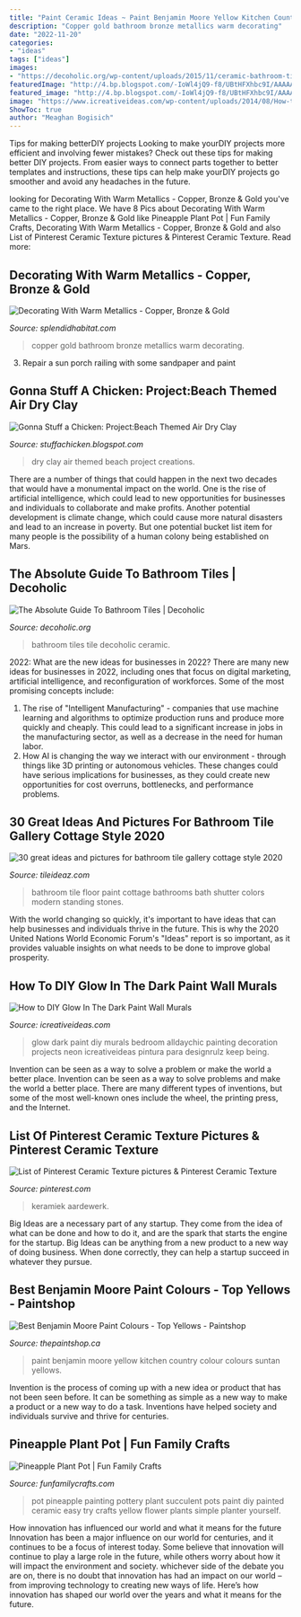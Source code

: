 ```yaml
---
title: "Paint Ceramic Ideas ~ Paint Benjamin Moore Yellow Kitchen Country Colour Colours Suntan Yellows"
description: "Copper gold bathroom bronze metallics warm decorating"
date: "2022-11-20"
categories:
- "ideas"
tags: ["ideas"]
images:
- "https://decoholic.org/wp-content/uploads/2015/11/ceramic-bathroom-tile.jpg"
featuredImage: "http://4.bp.blogspot.com/-IoWl4jQ9-f8/UBtHFXhbc9I/AAAAAAAAH10/ouF_aIcNM2k/s1600/bclay2.jpg"
featured_image: "http://4.bp.blogspot.com/-IoWl4jQ9-f8/UBtHFXhbc9I/AAAAAAAAH10/ouF_aIcNM2k/s1600/bclay2.jpg"
image: "https://www.icreativeideas.com/wp-content/uploads/2014/08/How-to-DIY-Glow-In-The-Dark-Paint-Wall-Murals-3.jpg"
ShowToc: true
author: "Meaghan Bogisich"
---
```



Tips for making betterDIY projects
Looking to make yourDIY projects more efficient and involving fewer mistakes? Check out these tips for making better DIY projects. From easier ways to connect parts together to better templates and instructions, these tips can help make yourDIY projects go smoother and avoid any headaches in the future.

	

		
looking for Decorating With Warm Metallics - Copper, Bronze &amp; Gold you've came to the right place. We have 8 Pics about Decorating With Warm Metallics - Copper, Bronze &amp; Gold like Pineapple Plant Pot | Fun Family Crafts, Decorating With Warm Metallics - Copper, Bronze &amp; Gold and also List of Pinterest Ceramic Texture pictures &amp; Pinterest Ceramic Texture. Read more:
		
    
## Decorating With Warm Metallics - Copper, Bronze &amp; Gold

<img loading=lazy src="http://www.splendidhabitat.com/wp-content/uploads/2015/01/Copper-tub-in-blue-bathroom-510x565.jpg" onerror="this.onerror=null;this.src='https://tse4.mm.bing.net/th?id=OIP.r6Y97cGv0EAxImOcSoJaiQHaIN&amp;pid=15.1';" alt="Decorating With Warm Metallics - Copper, Bronze &amp; Gold">

_Source: splendidhabitat.com_

>copper gold bathroom bronze metallics warm decorating. 

	

3. Repair a sun porch railing with some sandpaper and paint

    
## Gonna Stuff A Chicken: Project:Beach Themed Air Dry Clay

<img loading=lazy src="http://4.bp.blogspot.com/-IoWl4jQ9-f8/UBtHFXhbc9I/AAAAAAAAH10/ouF_aIcNM2k/s1600/bclay2.jpg" onerror="this.onerror=null;this.src='https://tse3.mm.bing.net/th?id=OIP.QnBN8cUC78anC420URhwSAHaLG&amp;pid=15.1';" alt="Gonna Stuff a Chicken: Project:Beach Themed Air Dry Clay">

_Source: stuffachicken.blogspot.com_

>dry clay air themed beach project creations. 

	

There are a number of things that could happen in the next two decades that would have a monumental impact on the world. One is the rise of artificial intelligence, which could lead to new opportunities for businesses and individuals to collaborate and make profits. Another potential development is climate change, which could cause more natural disasters and lead to an increase in poverty. But one potential bucket list item for many people is the possibility of a human colony being established on Mars.

    
## The Absolute Guide To Bathroom Tiles | Decoholic

<img loading=lazy src="https://decoholic.org/wp-content/uploads/2015/11/ceramic-bathroom-tile.jpg" onerror="this.onerror=null;this.src='https://tse4.mm.bing.net/th?id=OIP.b6fC5uKnh20wtlSdfgYfrgHaJ3&amp;pid=15.1';" alt="The Absolute Guide To Bathroom Tiles | Decoholic">

_Source: decoholic.org_

>bathroom tiles tile decoholic ceramic. 

	

2022: What are the new ideas for businesses in 2022?
There are many new ideas for businesses in 2022, including ones that focus on digital marketing, artificial intelligence, and reconfiguration of workforces. Some of the most promising concepts include: 
1. The rise of "Intelligent Manufacturing" - companies that use machine learning and algorithms to optimize production runs and produce more quickly and cheaply. This could lead to a significant increase in jobs in the manufacturing sector, as well as a decrease in the need for human labor. 
2. How AI is changing the way we interact with our environment - through things like 3D printing or autonomous vehicles. These changes could have serious implications for businesses, as they could create new opportunities for cost overruns, bottlenecks, and performance problems. 

    
## 30 Great Ideas And Pictures For Bathroom Tile Gallery Cottage Style 2020

<img loading=lazy src="https://www.tileideaz.com/wp-content/uploads/2015/12/white-bathroom-paint-colors-ideas-for-cottage-style-bathroom-with-free-standing-bath-and-concret-floor-and-white-shutter.jpg" onerror="this.onerror=null;this.src='https://tse3.mm.bing.net/th?id=OIP.lgHlgdBa_QgSCWy3Ne71cAHaJ0&amp;pid=15.1';" alt="30 great ideas and pictures for bathroom tile gallery cottage style 2020">

_Source: tileideaz.com_

>bathroom tile floor paint cottage bathrooms bath shutter colors modern standing stones. 

	

With the world changing so quickly, it's important to have ideas that can help businesses and individuals thrive in the future. This is why the 2020 United Nations World Economic Forum's "Ideas" report is so important, as it provides valuable insights on what needs to be done to improve global prosperity.

    
## How To DIY Glow In The Dark Paint Wall Murals

<img loading=lazy src="https://www.icreativeideas.com/wp-content/uploads/2014/08/How-to-DIY-Glow-In-The-Dark-Paint-Wall-Murals-3.jpg" onerror="this.onerror=null;this.src='https://tse3.mm.bing.net/th?id=OIP.X6OVRxcvUS_oiGgJd98qmAHaLI&amp;pid=15.1';" alt="How to DIY Glow In The Dark Paint Wall Murals">

_Source: icreativeideas.com_

>glow dark paint diy murals bedroom alldaychic painting decoration projects neon icreativeideas pintura para designrulz keep being. 

	

Invention can be seen as a way to solve a problem or make the world a better place.
Invention can be seen as a way to solve problems and make the world a better place. There are many different types of inventions, but some of the most well-known ones include the wheel, the printing press, and the Internet.

    
## List Of Pinterest Ceramic Texture Pictures &amp; Pinterest Ceramic Texture

<img loading=lazy src="https://i.pinimg.com/736x/6e/7c/3a/6e7c3aa96066121c22674edd01598f7b.jpg" onerror="this.onerror=null;this.src='https://tse1.mm.bing.net/th?id=OIP.n7dFISF5CXaQm6Toh_hnFgHaJ4&amp;pid=15.1';" alt="List of Pinterest Ceramic Texture pictures &amp; Pinterest Ceramic Texture">

_Source: pinterest.com_

>keramiek aardewerk. 

	

Big Ideas are a necessary part of any startup. They come from the idea of what can be done and how to do it, and are the spark that starts the engine for the startup. Big Ideas can be anything from a new product to a new way of doing business. When done correctly, they can help a startup succeed in whatever they pursue.

    
## Best Benjamin Moore Paint Colours - Top Yellows - Paintshop

<img loading=lazy src="http://thepaintshop.ca/wp-content/uploads/2019/01/Benjamin-Moore-Suntan-Yellow-eating-nook-in-country-style-kitchen.-Kylie-M-E-design-and-paint-colour-expert-online-677x1024.jpg" onerror="this.onerror=null;this.src='https://tse4.mm.bing.net/th?id=OIP.mMvJmDDJIn9H_KHgTyFsRQHaLM&amp;pid=15.1';" alt="Best Benjamin Moore Paint Colours - Top Yellows - Paintshop">

_Source: thepaintshop.ca_

>paint benjamin moore yellow kitchen country colour colours suntan yellows. 

	

Invention is the process of coming up with a new idea or product that has not been seen before. It can be something as simple as a new way to make a product or a new way to do a task. Inventions have helped society and individuals survive and thrive for centuries.

    
## Pineapple Plant Pot | Fun Family Crafts

<img loading=lazy src="https://funfamilycrafts.com/wp-content/uploads/2016/12/LittlePeanutMagazine_PineapplePlant-1.jpg" onerror="this.onerror=null;this.src='https://tse4.mm.bing.net/th?id=OIP.I3K2Z7PP4kTy4Q6raoIU8wHaLH&amp;pid=15.1';" alt="Pineapple Plant Pot | Fun Family Crafts">

_Source: funfamilycrafts.com_

>pot pineapple painting pottery plant succulent pots paint diy painted ceramic easy try crafts yellow flower plants simple planter yourself. 

	

How innovation has influenced our world and what it means for the future
Innovation has been a major influence on our world for centuries, and it continues to be a focus of interest today. Some believe that innovation will continue to play a large role in the future, while others worry about how it will impact the environment and society. whichever side of the debate you are on, there is no doubt that innovation has had an impact on our world – from improving technology to creating new ways of life. Here’s how innovation has shaped our world over the years and what it means for the future.

